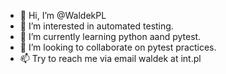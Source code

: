 - 👋 Hi, I’m @WaldekPL
- 👀 I’m interested in automated testing.
- 🌱 I’m currently learning python aand pytest.
- 💞️ I’m looking to collaborate on pytest practices.
- 📫 Try to reach me via email waldek at int.pl

<!---
WaldekPL/WaldekPL is a ✨ special ✨ repository because its `README.md` (this file) appears on your GitHub profile.
You can click the Preview link to take a look at your changes.
--->
